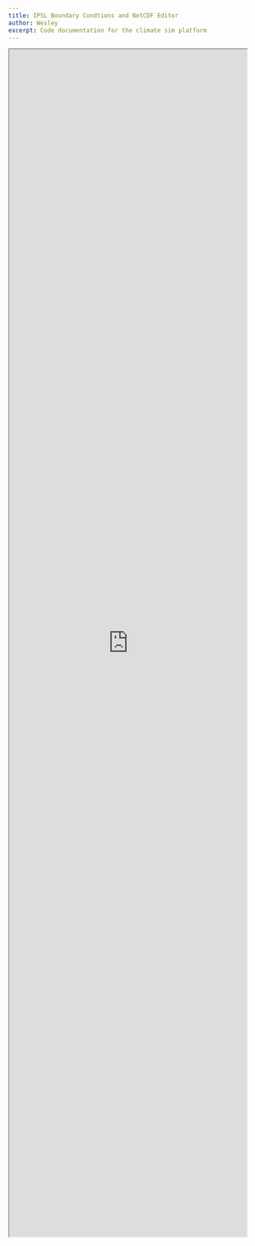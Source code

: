 ```yaml
---
title: IPSL Boundary Condtions and NetCDF Editor
author: Wesley
excerpt: Code documentation for the climate sim platform
---
```


<iframe src="https://cerege-cl.github.io/netcdf_editor_app/" style="width:50vw; height:60vh;"></iframe>
